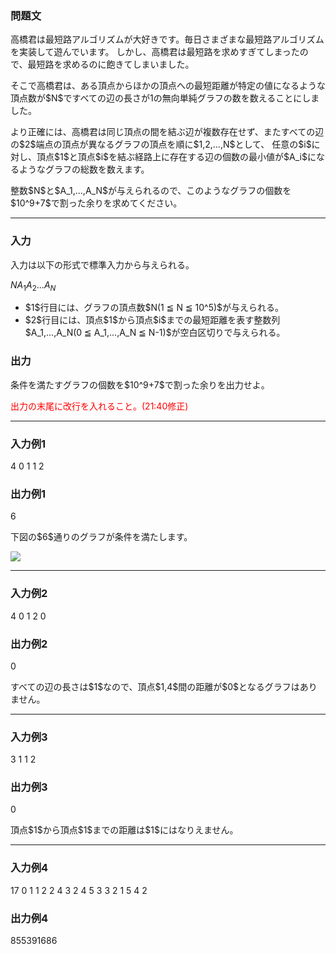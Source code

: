 
<div>

<div>

<div>

<section>

### **問題文**

<p>
高橋君は最短路アルゴリズムが大好きです。毎日さまざまな最短路アルゴリズムを実装して遊んでいます。
しかし、高橋君は最短路を求めすぎてしまったので、最短路を求めるのに飽きてしまいました。

</p>

<p>
そこで高橋君は、ある頂点からほかの頂点への最短距離が特定の値になるような頂点数が$N$ですべての辺の長さが1の無向単純グラフの数を数えることにしました。

</p>

<p>
より正確には、高橋君は同じ頂点の間を結ぶ辺が複数存在せず、またすべての辺の$2$端点の頂点が異なるグラフの頂点を順に$1,2,...,N$として、
任意の$i$に対し、頂点$1$と頂点$i$を結ぶ経路上に存在する辺の個数の最小値が$A_i$になるようなグラフの総数を数えます。
</p>

<p>
整数$N$と$A_1,...,A_N$が与えられるので、このようなグラフの個数を$10^9+7$で割った余りを求めてください。
</p>

</section>

</div>

---

<div>

<div>

<section>

### **入力**

<p>
入力は以下の形式で標準入力から与えられる。
</p>

<div>

$N$$A_1 A_2 ... A_N$
</div>

<ul>

<li>
$1$行目には、グラフの頂点数$N(1 ≦ N ≦ 10^5)$が与えられる。
</li>

<li>
$2$行目には、頂点$1$から頂点$i$までの最短距離を表す整数列$A_1,...,A_N(0 ≦ A_1,...,A_N ≦ N-1)$が空白区切りで与えられる。
</li>

</ul>

</section>

</div>

<div>

<section>

### **出力**

<p>
条件を満たすグラフの個数を$10^9+7$で割った余りを出力せよ。
</p>

<font color="red">出力の末尾に改行を入れること。(21:40修正)</font>

</section>

</div>

</div>

---

<div>

<section>

### **入力例1**

<div>

4
0 1 1 2

</div>

</section>

</div>

<div>

<section>

### **出力例1**

<div>

6

</div>

<p>
下図の$6$通りのグラフが条件を満たします。
</p>

<p>

</p>

<div>

<img src="https://arc044.contest.atcoder.jp/img/arc/044/hogehoge/setsumei.png">

</img>

</div>

<p>

</p>

</section>

</div>

---

<div>

<section>

### **入力例2**

<div>

4
0 1 2 0

</div>

</section>

</div>

<div>

<section>

### **出力例2**

<div>

0

</div>

<p>
すべての辺の長さは$1$なので、頂点$1,4$間の距離が$0$となるグラフはありません。
</p>

</section>

</div>

---

<div>

<section>

### **入力例3**

<div>

3
1 1 2

</div>

</section>

</div>

<div>

<section>

### **出力例3**

<div>

0

</div>

<p>
頂点$1$から頂点$1$までの距離は$1$にはなりえません。
</p>

</section>

</div>

---

<div>

<section>

### **入力例4**

<div>

17
0 1 1 2 2 4 3 2 4 5 3 3 2 1 5 4 2

</div>

</section>

</div>

<div>

<section>

### **出力例4**

<div>

855391686

</div>

</section>

</div>

</div>

</div>
